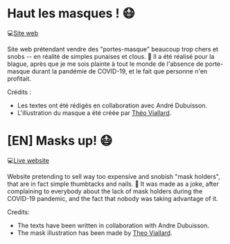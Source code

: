 # Haut les masques ! :mask:
:computer:[Site web](https://nawel-aa.github.io/haut-les-masques/)

Site web prétendant vendre des "portes-masque" beaucoup trop chers et snobs -- en réalité de simples punaises et clous. :pushpin:
Il a été réalisé pour la blague, après que je me sois plainte à tout le monde de l'absence de porte-masque durant la pandémie de COVID-19, et le fait que personne n'en profitait.

Crédits :
* Les textes ont été rédigés en collaboration avec André Dubuisson.
* L'illustration du masque a été créée par [Théo Viallard](https://www.theo-viallard.fr/).

# [EN] Masks up! :mask:
:computer:[Live website](https://nawel-aa.github.io/haut-les-masques/)

Website pretending to sell way too expensive and snobish "mask holders", that are in fact simple thumbtacks and nails. :pushpin:
It was made as a joke, after complaining to everybody about the lack of mask holders during the COVID-19 pandemic, and the fact that nobody was taking advantage of it.

Credits:
* The texts have been written in collaboration with Andre Dubuisson.
* The mask illustration has been made by [Theo Viallard](https://www.theo-viallard.fr/).

